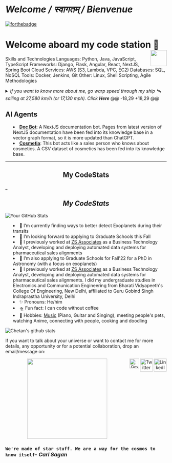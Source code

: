 # _Welcome / स्वागतम् / Bienvenue_   

[![forthebadge](https://forthebadge.com/images/badges/built-with-love.svg)](https://forthebadge.com) 
# Welcome aboard my code station <img align="right" src="https://media.giphy.com/media/LmNwrBhejkK9EFP504/giphy.gif" width="50" height="50" />🚀

Skills and Technologies
Languages: Python, Java, JavaScript, TypeScript
Frameworks: Django, Flask, Angular, React, NextJS, Spring Boot
Cloud Services: AWS (S3, Lambda, VPC, EC2)
Databases: SQL, NoSQL
Tools: Docker, Jenkins, Git
Other: Linux, Shell Scripting, Agile Methodologies

<details>
  <summary><i> If you want to know more about me, go warp speed through my ship 🛰️ sailing at 27,580 km/h (or 17,130 mph). Click <b> Here </b></i>
@@ -18,29 +18,29 @@

## AI Agents

- **[Doc Bot](https://cdn.botpress.cloud/webchat/v2.2/shareable.html?configUrl=https://files.bpcontent.cloud/2024/10/03/20/20241003201830-M82WT2D2.json)**: A NextJS documentation bot. Pages from latest version of NextJS documentation have been fed into its knowledge base in a vector graph format, so it is more updated than ChatGPT.
- **[Cosmetia](https://cdn.botpress.cloud/webchat/v2.2/shareable.html?configUrl=https://files.bpcontent.cloud/2024/10/03/20/20241003202130-YEVIP1TU.json)**: This bot acts like a sales person who knows about cosmetics. A CSV dataset of cosmetics has been fed into its knowledge base.

---
<h2 align="center">My CodeStats</h2>_

_<h2 align="center">My CodeStats</h2>_

![Your GitHub Stats](https://github-readme-stats.vercel.app/api?username=Withvansh&show_icons=true&theme=radical)





- 🔭 I’m currently finding ways to better detect Exoplanets during their transits
- 👯 I’m looking forward to applying to Graduate Schools this Fall
- 🌌 I previously worked at [ZS Associates](https://www.zs.com) as a Business Technology Analyst, developing and deploying automated data systems for pharmaceutical sales alignments
- 👯 I’m also applying to Graduate Schools for Fall'22 for a PhD in Astronomy (with a focus on exoplanets)
- 🌌 I previously worked at [ZS Associates](https://www.zs.com) as a Business Technology Analyst, developing and deploying automated data systems for pharmaceutical sales alignments. I did my undergraduate studies in Electronics and Communication Engineering from Bharati Vidyapeeth's College Of Engineering, New Delhi, affiliated to Guru Gobind Singh Indraprastha University, Delhi
- ✨ Pronouns: He/him
- 🛸 Fun fact: I can code without coffee
- 🎼 Hobbies: [Music](https://www.youtube.com/playlist?list=PLwX1goq_zNSv1TEPV8gUh9gHFdG316yJc) (Piano, Guitar and Singing), meeting people's pets, watching Anime, connecting with people, cooking and doodling

![Chetan's github stats](https://github-readme-stats.vercel.app/api?username=chetanchawla&show_icons=true&hide_border=true)

If you want to talk about your universe or want to contact me for more details, any opportunity or for a potential collaboration, drop an email/message on:


<p align="center">
<a href="https://www.linkedin.com/in/chetan-chawla"> <img align="right" alt="LinkedIn" width="40px" src="https://logos-world.net/wp-content/uploads/2020/04/Linkedin-Symbol-700x394.png" />
</a> <a href="https://www.twitter.com/chetan_chawla_"> <img align="right" alt="Twitter" width="40px" src="https://logos-world.net/wp-content/uploads/2020/04/Twitter-Logo-700x394.png" /> </a> <a href="mailto:chetanchawlacc4@gmail.com"> <img align="right" alt="Gmail" width="30px" src="https://logos-world.net/wp-content/uploads/2020/11/Gmail-Logo-700x394.png" /> </a>
</p>


<p align="center">
<img align="middle" src="https://media.giphy.com/media/26AHqZycSplGWWPAI/giphy.gif" width="250" height="250" />
</p>

### `We're made of star stuff. We are a way for the cosmos to know itself`- _Carl Sagan_

</details>
